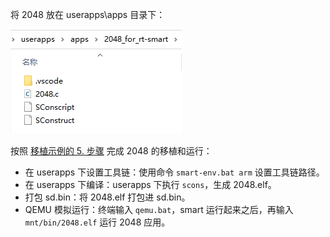 将 2048 放在 userapps\apps 目录下：

![image-20221025101528153](figures/2048-app.png)

按照 [移植示例的 5. 步骤](https://www.rt-thread.org/document/site/#/rt-thread-version/rt-thread-smart/application-note/port-app/port-app) 完成 2048 的移植和运行：

- 在 userapps 下设置工具链：使用命令 `smart-env.bat arm` 设置工具链路径。
- 在 userapps 下编译：userapps 下执行 `scons`，生成 2048.elf。
- 打包 sd.bin：将 2048.elf 打包进 sd.bin。
- QEMU 模拟运行：终端输入 `qemu.bat`，smart 运行起来之后，再输入 `mnt/bin/2048.elf` 运行 2048 应用。







